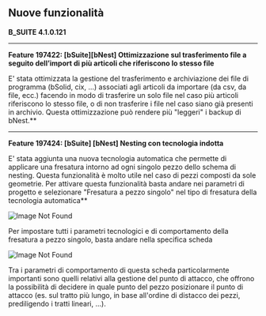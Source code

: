 **Nuove funzionalità**
----------------------------------------------
**B_SUITE 4.1.0.121**

<hr>

**Feature 197422: [bSuite][bNest] Ottimizzazione sul trasferimento file a seguito dell’import di più articoli che riferiscono lo stesso file**<br>

E' stata ottimizzata la gestione del trasferimento e archiviazione dei file di programma (bSolid, cix, ...) associati agli articoli da importare (da csv, da file, ecc.) facendo in modo di trasferire un solo file nel caso più articoli riferiscono lo stesso file, o di non trasferire i file nel caso siano già presenti in archivio. Questa ottimizzazione può rendere più "leggeri" i backup di bNest.**

<hr>

**Feature 197424: [bSuite] [bNest] Nesting con tecnologia indotta**<br>

E' stata aggiunta una nuova tecnologia automatica che permette di applicare una fresatura intorno ad ogni singolo pezzo dello schema di nesting. Questa funzionalità è molto utile nel caso di pezzi composti da sole geometrie. 
Per attivare questa funzionalità basta andare nei parametri di progetto e selezionare "Fresatura a pezzo singolo" nel tipo di fresatura della tecnologia automatica**

![Image Not Found](Image/Aspose.Words.5060ec76-ade4-47a5-9909-f396d2b98e18.003.jpeg)

Per impostare tutti i parametri tecnologici e di comportamento della fresatura a pezzo singolo, basta andare nella specifica scheda

![Image Not Found](Image/Aspose.Words.5060ec76-ade4-47a5-9909-f396d2b98e18.004.jpeg)

Tra i parametri di comportamento di questa scheda particolarmente importanti sono quelli relativi alla gestione del punto di attacco, che offrono la possibilità di decidere in quale punto del pezzo posizionare il punto di attacco (es. sul tratto più lungo, in base all'ordine di distacco dei pezzi, prediligendo i tratti lineari, ...).
